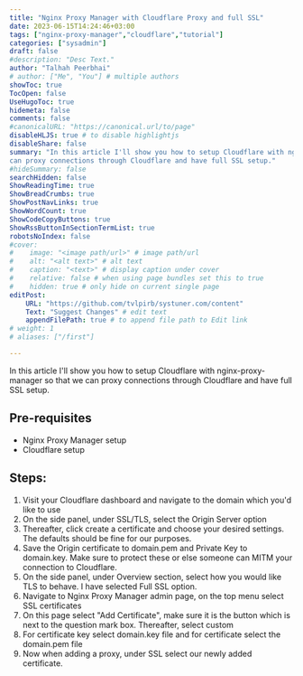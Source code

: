 ```yaml
---
title: "Nginx Proxy Manager with Cloudflare Proxy and full SSL"
date: 2023-06-15T14:24:46+03:00
tags: ["nginx-proxy-manager","cloudflare","tutorial"]
categories: ["sysadmin"]
draft: false
#description: "Desc Text."
author: "Talhah Peerbhai"
# author: ["Me", "You"] # multiple authors
showToc: true
TocOpen: false
UseHugoToc: true
hidemeta: false
comments: false
#canonicalURL: "https://canonical.url/to/page"
disableHLJS: true # to disable highlightjs
disableShare: false
summary: "In this article I'll show you how to setup Cloudflare with nginx-proxy-manager so that we
can proxy connections through Cloudflare and have full SSL setup."
#hideSummary: false
searchHidden: false
ShowReadingTime: true
ShowBreadCrumbs: true
ShowPostNavLinks: true
ShowWordCount: true
ShowCodeCopyButtons: true
ShowRssButtonInSectionTermList: true
robotsNoIndex: false
#cover:
#    image: "<image path/url>" # image path/url
#    alt: "<alt text>" # alt text
#    caption: "<text>" # display caption under cover
#    relative: false # when using page bundles set this to true
#    hidden: true # only hide on current single page
editPost:
    URL: "https://github.com/tvlpirb/systuner.com/content"
    Text: "Suggest Changes" # edit text
    appendFilePath: true # to append file path to Edit link
# weight: 1
# aliases: ["/first"]

---
```


In this article I'll show you how to setup Cloudflare with nginx-proxy-manager so that we
can proxy connections through Cloudflare and have full SSL setup.

## Pre-requisites
- Nginx Proxy Manager setup
- Cloudflare setup

## Steps:
1. Visit your Cloudflare dashboard and navigate to the domain which you'd like to use
2. On the side panel, under SSL/TLS, select the Origin Server option
3. Thereafter, click create a certificate and choose your desired settings. The
defaults should be fine for our purposes.
4. Save the Origin certificate to domain.pem and Private Key to domain.key. Make
sure to protect these or else someone can MITM your connection to Cloudflare.
5. On the side panel, under Overview section, select how you would like TLS to
behave. I have selected Full SSL option.
6. Navigate to Nginx Proxy Manager admin page, on the top menu select SSL certificates
7. On this page select "Add Certificate", make sure it is the button which is next
to the question mark box. Thereafter, select custom
8. For certificate key select domain.key file and for certificate select the domain.pem file
9. Now when adding a proxy, under SSL select our newly added certificate.

